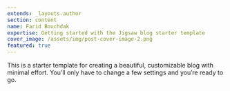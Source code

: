 ```yaml
---
extends: _layouts.author
section: content
name: Farid Bouchdak
expertise: Getting started with the Jigsaw blog starter template
cover_image: /assets/img/post-cover-image-2.png
featured: true
---
```


This is a starter template for creating a beautiful, customizable blog with minimal effort. You’ll only have to change a few settings and you’re ready to go.<!-- more -->